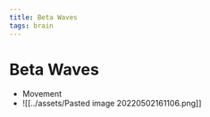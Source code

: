```yaml
---
title: Beta Waves
tags: brain
---
```


# Beta Waves
- Movement
- ![[../assets/Pasted image 20220502161106.png]]






















